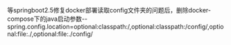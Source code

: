 等springboot2.5修复docker部署读取config文件夹的问题后，删除docker-compose下的java启动参数--spring.config.location=optional:classpath:/,optional:classpath:/config/,optional:file:./,optional:file:./config/